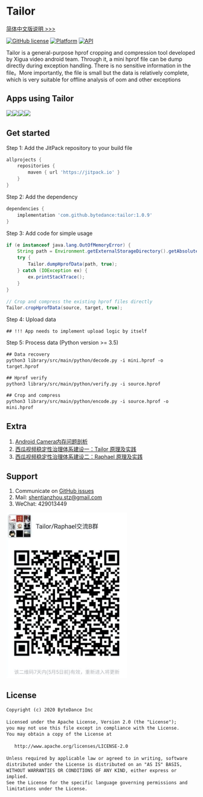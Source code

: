 # Tailor

[简体中文版说明 >>>](/README_cn.md)

[![GitHub license](https://img.shields.io/badge/license-Apache--2.0-brightgreen.svg)](https://github.com/bytedance/tailor/blob/master/LICENSE)
[![Platform](https://img.shields.io/badge/Platform-Android-brightgreen.svg)](https://developer.android.com)
[![API](https://img.shields.io/badge/api-14%2B-green)](https://developer.android.com/about/dashboards)

Tailor is a general-purpose hprof cropping and compression tool developed by Xigua video android
team. Through it, a mini hprof file can be dump directly during exception handling. There is no
sensitive information in the file。More importantly, the file is small but the data is relatively
complete, which is very suitable for offline analysis of oom and other exceptions

## Apps using Tailor
<img src="docs/xigua.png" width="100"/><img src="docs/douyin.png" width="100"/><img src="docs/huoshan.png" width="100"/><img src="docs/kaiyan.png" width="100"/>

## Get started
Step 1: Add the JitPack repository to your build file
```gradle
allprojects {
    repositories {
        maven { url 'https://jitpack.io' }
    }
}
```

Step 2: Add the dependency
```gradle
dependencies {
    implementation 'com.github.bytedance:tailor:1.0.9'
}
```

Step 3: Add code for simple usage
```Java
if (e instanceof java.lang.OutOfMemoryError) {
    String path = Environment.getExternalStorageDirectory().getAbsolutePath() + File.separator + "mini.hprof";
    try {
        Tailor.dumpHprofData(path, true);
    } catch (IOException ex) {
        ex.printStackTrace();
    }
}
```

```Java
// Crop and compress the existing hprof files directly
Tailor.cropHprofData(source, target, true);
```

Step 4: Upload data
```shell
## !!! App needs to implement upload logic by itself
```

Step 5: Process data (Python version >= 3.5)
```shell
## Data recovery
python3 library/src/main/python/decode.py -i mini.hprof -o target.hprof
```

```shell
## Hprof verify
python3 library/src/main/python/verify.py -i source.hprof
```

```shell
## Crop and compress
python3 library/src/main/python/encode.py -i source.hprof -o mini.hprof
```

## Extra
1. [Android Camera内存问题剖析](https://mp.weixin.qq.com/s/-oaN-bOqHDjN30UP1FMpgA)
2. [西瓜视频稳定性治理体系建设一：Tailor 原理及实践](https://mp.weixin.qq.com/s/DWOQ9MSTkKSCBFQjPswPIQ)
3. [西瓜视频稳定性治理体系建设二：Raphael 原理及实践](https://mp.weixin.qq.com/s/RF3m9_v5bYTYbwY-d1RloQ)

## Support
1. Communicate on [GitHub issues](https://github.com/bytedance/tailor/issues)
2. Mail: <a href="mailto:shentianzhou.stz@gmail.com">shentianzhou.stz@gmail.com</a>
3. WeChat: 429013449
<p align="left"><img src="docs/wechat.jpg" alt="Wechat group" width="320px"></p>

## License
~~~
Copyright (c) 2020 ByteDance Inc

Licensed under the Apache License, Version 2.0 (the "License");
you may not use this file except in compliance with the License.
You may obtain a copy of the License at

   http://www.apache.org/licenses/LICENSE-2.0

Unless required by applicable law or agreed to in writing, software
distributed under the License is distributed on an "AS IS" BASIS,
WITHOUT WARRANTIES OR CONDITIONS OF ANY KIND, either express or implied.
See the License for the specific language governing permissions and
limitations under the License.
~~~